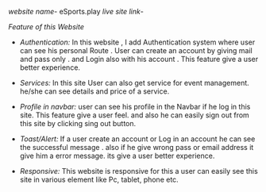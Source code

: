 _website name_- eSports.play
_live site link_-

_Feature of this Website_

- _Authentication:_ In this website , I add Authentication system where user can see his personal Route . User can create an account by giving mail and pass only . and Login also with his account . This feature give a user better experience.

- _Services:_ In this site User can also get service for event management. he/she can see details and price of a service.

- _Profile in navbar:_ user can see his profile in the Navbar if he log in this site. This feature give a user feel. and also he can easily sign out from this site by clicking sing out button.

- _Toast/Alert:_ If a user create an account or Log in an account he can see the successful message . also if he give wrong pass or email address it give him a error message. its give a user better experience.

- _Responsive:_ This website is responsive for this a user can easily see this site in various element like Pc, tablet, phone etc.
